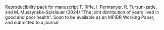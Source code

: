 Reproducibility pack for manuscript T. Riffe, I. Permanyer, R. Tursun-zade, and M. Muszynska-Spielauer (2024) "The joint distribution of years lived in good and poor health". Soon to be available as an MPIDR Working Paper, and submitted to a journal
